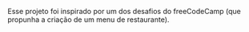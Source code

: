 Esse projeto foi inspirado por um dos desafios do freeCodeCamp (que propunha a criação de um menu de restaurante).